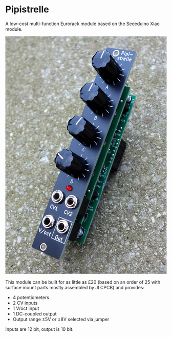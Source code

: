 # Pipistrelle

A low-cost multi-function Eurorack module based on the Seeeduino Xiao module.

![Assembled module](module.jpg)

This module can be built for as little as £20 (based on an order of 25 with
surface mount parts mostly assembled by JLCPCB) and provides:

- 4 potentiometers
- 2 CV inputs
- 1 V/oct input
- 1 DC-coupled output
- Output range ±5V or ±8V selected via jumper

Inputs are 12 bit, output is 10 bit.
